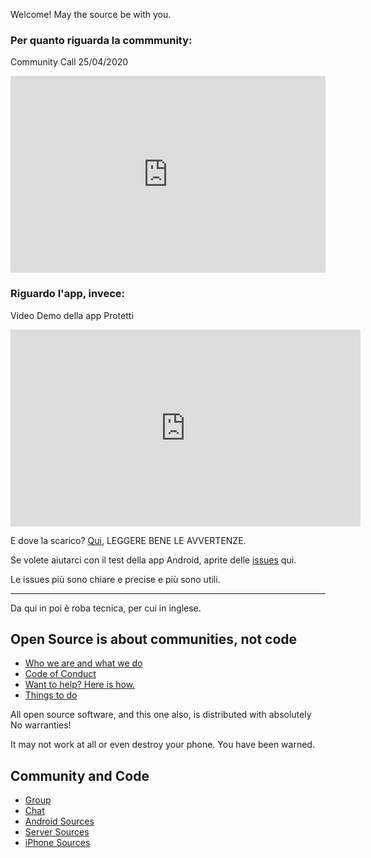 Welcome! May the source be with you.

### Per quanto riguarda la commmunity:

Community Call 25/04/2020

<iframe width="100%" height="315" src="https://www.youtube.com/embed/5mNIAq5bYpo" frameborder="0" allow="accelerometer; autoplay; encrypted-media; gyroscope; picture-in-picture" allowfullscreen></iframe>

### Riguardo l'app, invece:

Video Demo della app Protetti

<iframe width="560" height="315" src="https://www.youtube.com/embed/dPB7uXrVibc" frameborder="0" allow="accelerometer; autoplay; encrypted-media; gyroscope; picture-in-picture" allowfullscreen></iframe>

E dove la scarico? [Qui](https://github.com/noiapp/noi-app-android/releases/tag/0.2.0), LEGGERE BENE LE AVVERTENZE. 

Se volete aiutarci con il test della app Android, aprite delle [issues](https://github.com/noiapp/noi-app-android/issues) qui.

Le issues più sono chiare e precise e più sono utili.

---

Da qui in poi è roba tecnica, per cui in inglese. 

## Open Source is about communities, not code

- [Who we are and what we do](about.md)
- [Code of Conduct](conduct.md)
- [Want to help? Here is how.](helpus.md)
- [Things to do](https://github.com/noiapp/project)

All open source software, and this one also, is distributed with absolutely No warranties! 

It may not work at all or even destroy your phone. You have been warned.

## Community and Code

- [Group](https://groups.google.com/forum/#!forum/noiapp)
- [Chat](https://join.slack.com/t/noiapp/shared_invite/zt-dzdakd34-KvCn3HMlebqTH4ewlGamhg)
- [Android Sources](https://github.com/noiapp/noi-app-android)
- [Server Sources](https://github.com/noiapp/noiapp-backend)
- [iPhone Sources](https://github.com/noiapp/noi-app-ios)

